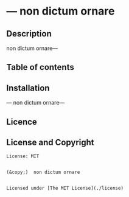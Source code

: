 # &mdash;  non dictum ornare


  

## Description
 non dictum ornare&mdash;

## Table of contents


## Installation
&mdash; non dictum ornare&mdash;

## Licence
## License and Copyright
    
    License: MIT
    
    
    (&copy;)  non dictum ornare
    
    
    Licensed under [The MIT License](./license)



